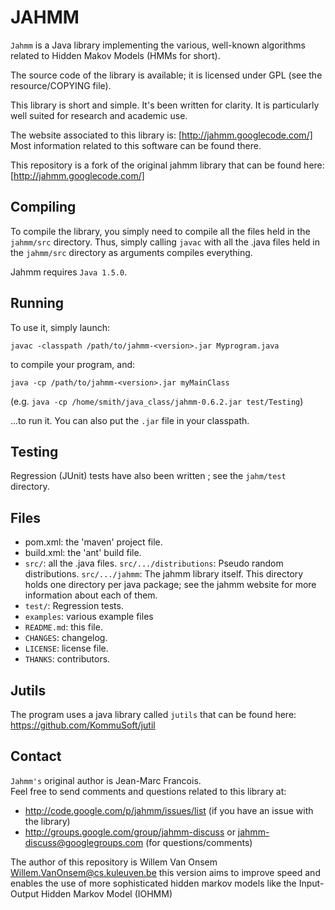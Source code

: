 JAHMM
=====

`Jahmm` is a Java library implementing the various, well-known algorithms
related to Hidden Makov Models (HMMs for short).

The source code of the library is available; it is licensed under GPL
(see the resource/COPYING file).

This library is short and simple.  It's been written for clarity.  It
is particularly well suited for research and academic use.

The website associated to this library is: [http://jahmm.googlecode.com/]
Most information related to this software can be found there.

This repository is a fork of the original jahmm library that can be found here: [http://jahmm.googlecode.com/]

Compiling
---------

To compile the library, you simply need to compile all the files held
in the `jahmm/src` directory.  Thus, simply calling `javac` with all the
.java files held in the `jahmm/src` directory as arguments compiles everything.

Jahmm requires `Java 1.5.0`.

Running
-------

To use it, simply launch:

```
javac -classpath /path/to/jahmm-<version>.jar Myprogram.java
```

to compile your program, and:

```
java -cp /path/to/jahmm-<version>.jar myMainClass
```

(e.g. `java -cp /home/smith/java_class/jahmm-0.6.2.jar test/Testing`)

...to run it.
You can also put the `.jar` file in your classpath.



Testing
-------

Regression (JUnit) tests have also been written ; see the `jahm/test` directory.


Files
-----

- pom.xml: the 'maven' project file.
- build.xml: the 'ant' build file.
- `src/`:       all the .java files.
  `src/.../distributions`: Pseudo random distributions.
  `src/.../jahmm`: The jahmm library itself.  This directory holds one
             directory per java package; see the jahmm website for
             more information about each of them.
- `test/`: Regression tests.
- `examples`: various example files
- `README.md`: this file.
- `CHANGES`: changelog.
- `LICENSE`: license file.
- `THANKS`: contributors.

Jutils
------

The program uses a java library called `jutils` that can be found here: <https://github.com/KommuSoft/jutil>


Contact
-------

`Jahmm's` original author is Jean-Marc Francois.  
Feel free to send comments and questions related to this library at:
- http://code.google.com/p/jahmm/issues/list (if you have an issue with the library)
- http://groups.google.com/group/jahmm-discuss or jahmm-discuss@googlegroups.com
  (for questions/comments)
  
The author of this repository is Willem Van Onsem <Willem.VanOnsem@cs.kuleuven.be>
this version aims to improve speed and enables the use of more sophisticated hidden markov
models like the Input-Output Hidden Markov Model (IOHMM)
